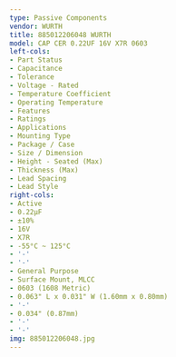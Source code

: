 ```yaml
---
type: Passive Components
vendor: WURTH
title: 885012206048 WURTH
model: CAP CER 0.22UF 16V X7R 0603
left-cols:
- Part Status
- Capacitance
- Tolerance
- Voltage - Rated
- Temperature Coefficient
- Operating Temperature
- Features
- Ratings
- Applications
- Mounting Type
- Package / Case
- Size / Dimension
- Height - Seated (Max)
- Thickness (Max)
- Lead Spacing
- Lead Style
right-cols:
- Active
- 0.22µF
- ±10%
- 16V
- X7R
- -55°C ~ 125°C
- '-'
- '-'
- General Purpose
- Surface Mount, MLCC
- 0603 (1608 Metric)
- 0.063" L x 0.031" W (1.60mm x 0.80mm)
- '-'
- 0.034" (0.87mm)
- '-'
- '-'
img: 885012206048.jpg
---
```

